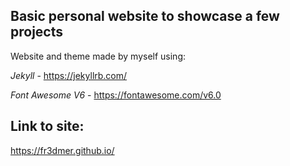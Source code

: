 ## Basic personal website to showcase a few projects

Website and theme made by myself using:

*Jekyll* - https://jekyllrb.com/

*Font Awesome V6* - https://fontawesome.com/v6.0

## Link to site:
https://fr3dmer.github.io/


